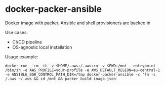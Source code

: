 # docker-packer-ansible
Docker image with packer. Ansible and shell provisioners are backed in

Use cases:
- CI/CD pipeline
- OS-agnostic local installation

Usage example:
```shell
docker run --rm -it -v $HOME/.aws:/.aws:ro -v $PWD:/mnt --entrypoint /bin/sh -e AWS_PROFILE=your-profile -e AWS_DEFAULT_REGION=eu-central-1 -e ANSIBLE_SSH_CONTROL_PATH_DIR=/tmp docker-packer-ansible -c 'ln -s /.aws ~/.aws && cd /mnt && packer build image.json'
```
